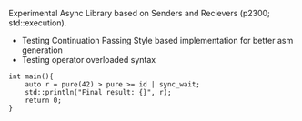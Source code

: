 Experimental Async Library based on Senders and Recievers (p2300; std::execution).
  - Testing Continuation Passing Style based implementation for better asm generation
  - Testing operator overloaded syntax

```
int main(){
	auto r = pure(42) > pure >= id | sync_wait;
	std::println("Final result: {}", r);
	return 0;
}
```

